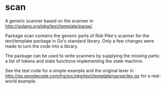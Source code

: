 scan
====

A generic scanner based on the scanner in http://golang.org/pkg/text/template/parse/.

Package scan contains the generic parts of Rob Pike's scanner for the
text/template package in Go's standard library. Only a few changes
were made to turn the code into a library. 

The package can be used to write scanners by supplying the missing
parts: a list of tokens and state functions implementing the state
machine. 

See the test code for a simple example and the original lexer in
http://go.googlecode.com/hg/src/pkg/text/template/parser/lex.go
for a real-world example.
